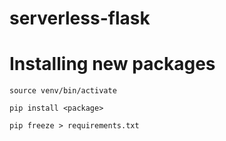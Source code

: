 # serverless-flask

# Installing new packages
`source venv/bin/activate`

`pip install <package>`

`pip freeze > requirements.txt`
